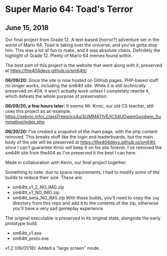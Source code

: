 # Super Mario 64: Toad's Terror

## June 15, 2018

Our final project from Grade 12. A text-based (horror?) adventure set in the world of Mario 64. Toad is taking over the universe, and you've gotta stop him.
This was a lot of fun to make, and it was absolute chaos. Definitely the highlight of Grade 12. Plenty of Mario 64 memes found within.

The best part of this project is the website that went along with it, preserved at https://the404devs.github.io/sm64tt/

**06/09/20:** Since the site is now hosted on GitHub pages, PHP-based stuff no longer works, including the sm64tt site. While it is still *technically* preserved on 404, it won't actually work unless I completely rewrite it, which defeats the whole purpose of preservation.

**06/09/20, a few hours later:** It seems Mr. Krnic, our old CS teacher, still uses this project as an example. https://sebnic.info/_classTrees/ics4u/SUMMATIVE/ICS4UOwenGoodwin_Summative/index.php

**06/20/20:** I've created a snapshot of the main page, with the php content removed. This breaks stuff like the login and leaderboards, but the main body of the site will be preserved at https://the404devs.github.io/sm64tt, since I can't guarantee Krnic will keep it on his site forever. I've removed the sm64tt site from the404 as I've preserved it the best I can here.


Made in collaboration with Kevin, our final project together.


Something to note: due to space requirements, I had to modify some of the builds to reduce their size.
These are:
- sm64tt_v1_2_NO_IMG.zip
- sm64tt_v1_NO_IMG.zip
- sm64tt_beta_NO_IMG.zip
With these builds, you'll need to copy the `img` directory from this repo and add it to the contents of the zip, otherwise you'll have a very sad gameplay experience.

The original executable is preserved in its original state, alongside the early prototype build.
- sm64tt_v1.exe
- sm64tt_proto.exe


v1.2 (09/01/18): Added a "large screen" mode.
